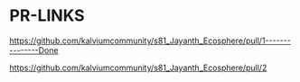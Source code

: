 # PR-LINKS



https://github.com/kalviumcommunity/s81_Jayanth_Ecosphere/pull/1---------------Done

https://github.com/kalviumcommunity/s81_Jayanth_Ecosphere/pull/2
